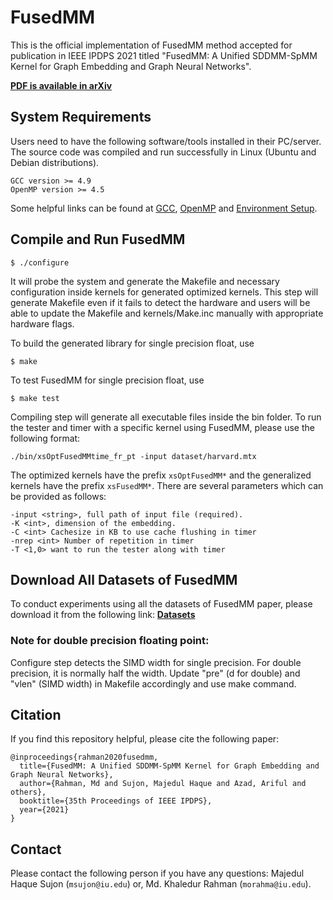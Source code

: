 # FusedMM

This is the official implementation of FusedMM method accepted for publication in IEEE IPDPS 2021 titled "FusedMM: A Unified SDDMM-SpMM Kernel for Graph Embedding and Graph Neural Networks". 

[**PDF is available in arXiv**](https://arxiv.org/abs/2011.06391)


## System Requirements
Users need to have the following software/tools installed in their PC/server. The source code was compiled and run successfully in Linux (Ubuntu and Debian distributions).
```
GCC version >= 4.9
OpenMP version >= 4.5
```
Some helpful links can be found at [GCC](https://gcc.gnu.org/install/), [OpenMP](https://clang-omp.github.io) and [Environment Setup](http://heather.cs.ucdavis.edu/~matloff/158/ToolsInstructions.html#compile_openmp).

## Compile and Run FusedMM

```
$ ./configure
```
It will probe the system and generate the Makefile and necessary configuration inside kernels for generated optimized kernels. This step will generate Makefile even if it fails to detect the hardware and users will be able to update the Makefile and kernels/Make.inc manually with appropriate hardware flags.  

To build the generated library for single precision float, use 
```
$ make
```
To test FusedMM for single precision float, use 
```
$ make test 
```

Compiling step will generate all executable files inside the bin folder. To run the tester and timer with a specific kernel using FusedMM, please use the following format:
```
./bin/xsOptFusedMMtime_fr_pt -input dataset/harvard.mtx 
```
The optimized kernels have the prefix `xsOptFusedMM*` and the generalized kernels have the prefix `xsFusedMM*`. There are several parameters which can be provided as follows:
```
-input <string>, full path of input file (required).
-K <int>, dimension of the embedding.
-C <int> Cachesize in KB to use cache flushing in timer
-nrep <int> Number of repetition in timer  
-T <1,0> want to run the tester along with timer  
```
## Download All Datasets of FusedMM ##
To conduct experiments using all the datasets of FusedMM paper, please download it from the following link: [**Datasets**](https://drive.google.com/drive/folders/1CktM59PBTVzSF8ekjU3EoYO5QDVrY7Yc?usp=sharing)

### Note for double precision floating point: 
Configure step detects the SIMD width for single precision. For double precision, it is normally half the width. Update "pre" (d for double) and "vlen" (SIMD width) in Makefile accordingly and use make command.

## Citation
If you find this repository helpful, please cite the following paper:
```
@inproceedings{rahman2020fusedmm,
  title={FusedMM: A Unified SDDMM-SpMM Kernel for Graph Embedding and Graph Neural Networks},
  author={Rahman, Md and Sujon, Majedul Haque and Azad, Ariful and others},
  booktitle={35th Proceedings of IEEE IPDPS},
  year={2021}
}
```

## Contact
Please contact the following person if you have any questions: Majedul Haque Sujon (`msujon@iu.edu`) or, Md. Khaledur Rahman (`morahma@iu.edu`).
